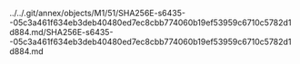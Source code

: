 ../../.git/annex/objects/M1/51/SHA256E-s6435--05c3a461f634eb3deb40480ed7ec8cbb774060b19ef53959c6710c5782d1d884.md/SHA256E-s6435--05c3a461f634eb3deb40480ed7ec8cbb774060b19ef53959c6710c5782d1d884.md